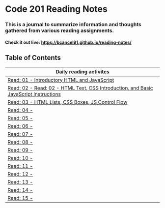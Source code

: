 # Code 201 Reading Notes
### This is a journal to summarize information and thoughts gathered from various reading assignments.
#### Check it out live:  https://bcancel91.github.io/reading-notes/

## Table of Contents
| Daily reading activites   | 
|---------------------------|
|[Read: 01 - Introductory HTML and JavaScript ](class-01.md) | 
|[Read: 02 - Read: 02 - HTML Text, CSS Introduction, and Basic JavaScript Instructions ](class-02.md) |
|[Read: 03 - HTML Lists, CSS Boxes, JS Control Flow ](class-03.md) |
|[Read: 04 - ](class-04.md) |
|[Read: 05 - ](class-05.md) | 
|[Read: 06 - ](class-01.md) |
|[Read: 07 - ](class-02.md) |
|[Read: 08 - ](class-03.md) |
|[Read: 09 - ](class-01.md) | 
|[Read: 10 - ](class-01.md) |
|[Read: 11 - ](class-02.md) |
|[Read: 12 - ](class-03.md) |
|[Read: 13 - ](class-01.md) | 
|[Read: 14 - ](class-01.md) |
|[Read: 15 - ](class-02.md) |
